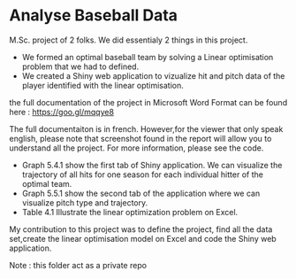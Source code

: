 # Analyse Baseball Data

M.Sc. project of 2 folks. We did essentialy 2 things in this project. 
* We formed an optimal baseball team by solving a Linear optimisation problem that we had to defined.
* We created a Shiny web application to vizualize hit and pitch data of the player identified with the linear optimisation.

the full documentation of the project in Microsoft Word Format can be found here : https://goo.gl/mqqye8

The full documentaiton is in french. However,for the viewer that only speak english, please note that screenshot found in the report will allow you to understand all the project. For more information, please see the code.
* Graph 5.4.1 show the first tab of Shiny application. We can visualize the trajectory of all hits for one season for each  individual hitter of the optimal team.
* Graph 5.5.1 show the second tab of the application where we can visualize pitch type and trajectory. 
* Table 4.1 Illustrate the linear optimization problem on Excel.

My contribution to this project was to define the project, find all the data set,create the linear optimisation model on Excel and code the Shiny web application. 

Note : this folder act as a private repo

